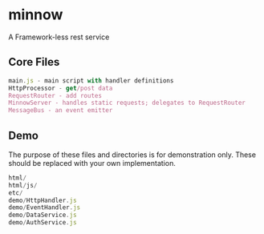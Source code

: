 # minnow

A Framework-less rest service

## Core Files
```js
main.js - main script with handler definitions
HttpProcessor - get/post data
RequestRouter - add routes
MinnowServer - handles static requests; delegates to RequestRouter
MessageBus - an event emitter
```
## Demo
The purpose of these files and directories is for demonstration only.  These should be replaced with your own implementation.
```js
html/
html/js/
etc/
demo/HttpHandler.js
demo/EventHandler.js
demo/DataService.js
demo/AuthService.js
```
